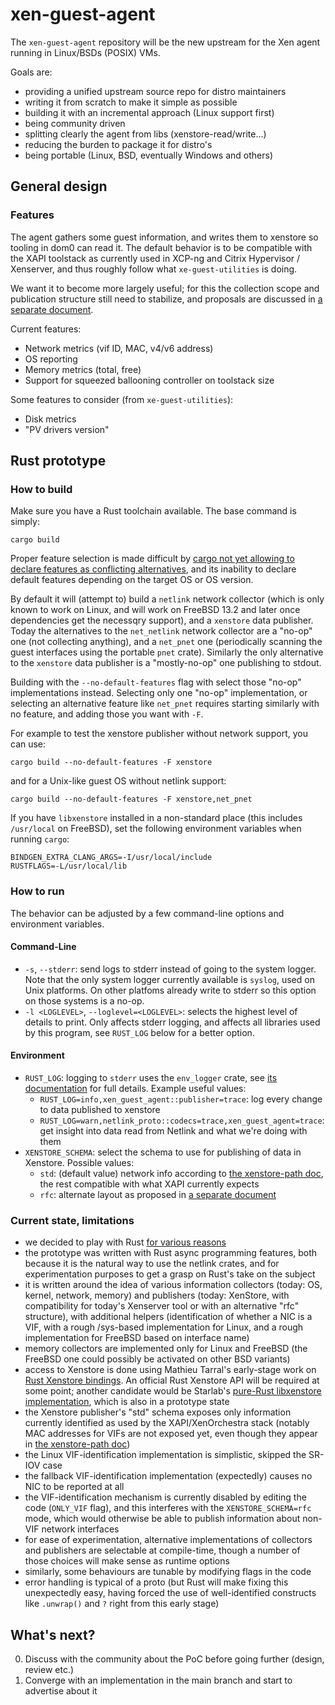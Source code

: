 # xen-guest-agent

The `xen-guest-agent` repository will be the new upstream for the Xen agent running in Linux/BSDs (POSIX) VMs.

Goals are:
* providing a unified upstream source repo for distro maintainers
* writing it from scratch to make it simple as possible
* building it with an incremental approach (Linux support first)
* being community driven
* splitting clearly the agent from libs (xenstore-read/write…)
* reducing the burden to package it for distro's
* being portable (Linux, BSD, eventually Windows and others)

## General design

### Features

The agent gathers some guest information, and writes them to xenstore
so tooling in dom0 can read it.  The default behavior is to be
compatible with the XAPI toolstack as currently used in XCP-ng and
Citrix Hypervisor / Xenserver, and thus roughly follow what
`xe-guest-utilities` is doing.

We want it to become more largely useful; for this the collection
scope and publication structure still need to stabilize, and proposals
are discussed in [a separate document](doc/structure.md).

Current features:

* Network metrics (vif ID, MAC, v4/v6 address)
* OS reporting
* Memory metrics (total, free)
* Support for squeezed ballooning controller on toolstack size

Some features to consider (from `xe-guest-utilities`):
* Disk metrics
* "PV drivers version"

## Rust prototype

### How to build

Make sure you have a Rust toolchain available.  The base command is simply:

```
cargo build
```

Proper feature selection is made difficult by [cargo not yet allowing
to declare features as conflicting
alternatives](https://github.com/rust-lang/cargo/issues/2980), and its
inability to declare default features depending on the target OS or OS
version.

By default it will (attempt to) build a `netlink` network collector
(which is only known to work on Linux, and will work on FreeBSD 13.2
and later once dependencies get the necessqry support), and a
`xenstore` data publisher.  Today the alternatives to the
`net_netlink` network collector are a "no-op" one (not collecting
anything), and a `net_pnet` one (periodically scanning the guest
interfaces using the portable `pnet` crate).  Similarly the only
alternative to the `xenstore` data publisher is a "mostly-no-op" one
publishing to stdout.

Building with the `--no-default-features` flag with select those
"no-op" implementations instead.  Selecting only one "no-op"
implementation, or selecting an alternative feature like `net_pnet`
requires starting similarly with no feature, and adding those you want
with `-F`.

For example to test the xenstore publisher without network support,
you can use:

```
cargo build --no-default-features -F xenstore
```

and for a Unix-like guest OS without netlink support:

```
cargo build --no-default-features -F xenstore,net_pnet
```


If you have `libxenstore` installed in a non-standard place (this
includes `/usr/local` on FreeBSD), set the following environment
variables when running `cargo`:

```
BINDGEN_EXTRA_CLANG_ARGS=-I/usr/local/include
RUSTFLAGS=-L/usr/local/lib
```

### How to run

The behavior can be adjusted by a few command-line options and
environment variables.

#### Command-Line

* `-s`, `--stderr`: send logs to stderr instead of going to the system
  logger. Note that the only system logger currently available is
  `syslog`, used on Unix platforms.  On other platfoms already write
  to stderr so this option on those systems is a no-op.
* `-l <LOGLEVEL>`, `--loglevel=<LOGLEVEL>`: selects the highest level
  of details to print.  Only affects stderr logging, and affects all
  libraries used by this program, see `RUST_LOG` below for a better
  option.

#### Environment

* `RUST_LOG`: logging to `stderr` uses the `env_logger` crate, see
  [its documentation](https://docs.rs/env_logger/latest/env_logger/)
  for full details.  Example useful values:
  * `RUST_LOG=info,xen_guest_agent::publisher=trace`: log every change
    to data published to xenstore
  * `RUST_LOG=warn,netlink_proto::codecs=trace,xen_guest_agent=trace`:
    get insight into data read from Netlink and what we're doing with them
* `XENSTORE_SCHEMA`: select the schema to use for publishing of data in Xenstore.
  Possible values:
  * `std`: (default value) network info according to [the xenstore-path
    doc](https://xenbits.xen.org/docs/unstable/misc/xenstore-paths.html#domain-controlled-paths),
    the rest compatible with what XAPI currently expects
  * `rfc`: alternate layout as proposed in [a separate document](doc/structure.md)

### Current state, limitations

* we decided to play with Rust [for various
  reasons](https://xcp-ng.org/blog/2023/03/17/bringing-rust-to-the-xen-project/)
* the prototype was written with Rust async programming features, both
  because it is the natural way to use the netlink crates, and for
  experimentation purposes to get a grasp on Rust's take on the
  subject
* it is written around the idea of various information collectors
  (today: OS, kernel, network, memory) and publishers (today:
  XenStore, with compatibility for today's Xenserver tool or with an
  alternative "rfc" structure), with additional helpers
  (identification of whether a NIC is a VIF, with a rough /sys-based
  implementation for Linux, and a rough implementation for FreeBSD
  based on interface name)
* memory collectors are implemented only for Linux and FreeBSD (the
  FreeBSD one could possibly be activated on other BSD variants)
* access to Xenstore is done using Mathieu Tarral's early-stage work
  on [Rust Xenstore bindings](https://lib.rs/crates/xenstore-rs).  An
  official Rust Xenstore API will be required at some point; another
  candidate would be Starlab's [pure-Rust libxenstore
  implementation](https://github.com/starlab-io/xenstore-rs), which is
  also in a prototype state
* the Xenstore publisher's "std" schema exposes only information
  currently identified as used by the XAPI/XenOrchestra stack (notably
  MAC addresses for VIFs are not exposed yet, even though they appear
  in [the xenstore-path
  doc](https://xenbits.xen.org/docs/unstable/misc/xenstore-paths.html#domain-controlled-paths))
* the Linux VIF-identification implementation is simplistic, skipped
  the SR-IOV case
* the fallback VIF-identification implementation (expectedly) causes
  no NIC to be reported at all
* the VIF-identification mechanism is currently disabled by editing
  the code (`ONLY_VIF` flag), and this interferes with the
  `XENSTORE_SCHEMA=rfc` mode, which would otherwise be able to publish
  information about non-VIF network interfaces
* for ease of experimentation, alternative implementations of
  collectors and publishers are selectable at compile-time, though a
  number of those choices will make sense as runtime options
* similarly, some behaviours are tunable by modifying flags in the code
* error handling is typical of a proto (but Rust will make fixing this
  unexpectedly easy, having forced the use of well-identified
  constructs like `.unwrap()` and `?` right from this early stage)


## What's next?

0. Discuss with the community about the PoC before going further (design, review etc.)
1. Converge with an implementation in the main branch and start to advertise about it
